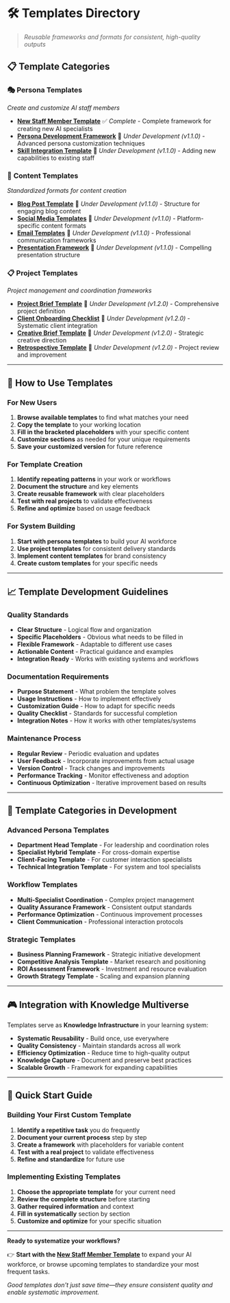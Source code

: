 # 🛠️ Templates Directory

> *Reusable frameworks and formats for consistent, high-quality outputs*

## 📋 Template Categories

### 🎭 **Persona Templates**
*Create and customize AI staff members*

- **[New Staff Member Template](persona/new-staff-member-template.md)** ✅ *Complete* - Complete framework for creating new AI specialists
- **[Persona Development Framework](persona/persona-development-framework.md)** 🚧 *Under Development (v1.1.0)* - Advanced persona customization techniques
- **[Skill Integration Template](persona/skill-integration-template.md)** 🚧 *Under Development (v1.1.0)* - Adding new capabilities to existing staff

### 📝 **Content Templates**
*Standardized formats for content creation*

- **[Blog Post Template](content/blog-post-template.md)** 🚧 *Under Development (v1.1.0)* - Structure for engaging blog content
- **[Social Media Templates](content/social-media-templates.md)** 🚧 *Under Development (v1.1.0)* - Platform-specific content formats
- **[Email Templates](content/email-templates.md)** 🚧 *Under Development (v1.1.0)* - Professional communication frameworks
- **[Presentation Framework](content/presentation-framework.md)** 🚧 *Under Development (v1.1.0)* - Compelling presentation structure

### 📋 **Project Templates**
*Project management and coordination frameworks*

- **[Project Brief Template](project/project-brief-template.md)** 🚧 *Under Development (v1.2.0)* - Comprehensive project definition
- **[Client Onboarding Checklist](project/client-onboarding-checklist.md)** 🚧 *Under Development (v1.2.0)* - Systematic client integration
- **[Creative Brief Template](project/creative-brief-template.md)** 🚧 *Under Development (v1.2.0)* - Strategic creative direction
- **[Retrospective Template](project/retrospective-template.md)** 🚧 *Under Development (v1.2.0)* - Project review and improvement

---

## 🎯 How to Use Templates

### **For New Users**
1. **Browse available templates** to find what matches your need
2. **Copy the template** to your working location
3. **Fill in the bracketed placeholders** with your specific content
4. **Customize sections** as needed for your unique requirements
5. **Save your customized version** for future reference

### **For Template Creation**
1. **Identify repeating patterns** in your work or workflows
2. **Document the structure** and key elements
3. **Create reusable framework** with clear placeholders
4. **Test with real projects** to validate effectiveness
5. **Refine and optimize** based on usage feedback

### **For System Building**
1. **Start with persona templates** to build your AI workforce
2. **Use project templates** for consistent delivery standards
3. **Implement content templates** for brand consistency
4. **Create custom templates** for your specific needs

---

## 📈 Template Development Guidelines

### **Quality Standards**
- **Clear Structure** - Logical flow and organization
- **Specific Placeholders** - Obvious what needs to be filled in
- **Flexible Framework** - Adaptable to different use cases
- **Actionable Content** - Practical guidance and examples
- **Integration Ready** - Works with existing systems and workflows

### **Documentation Requirements**
- **Purpose Statement** - What problem the template solves
- **Usage Instructions** - How to implement effectively
- **Customization Guide** - How to adapt for specific needs
- **Quality Checklist** - Standards for successful completion
- **Integration Notes** - How it works with other templates/systems

### **Maintenance Process**
- **Regular Review** - Periodic evaluation and updates
- **User Feedback** - Incorporate improvements from actual usage
- **Version Control** - Track changes and improvements
- **Performance Tracking** - Monitor effectiveness and adoption
- **Continuous Optimization** - Iterative improvement based on results

---

## 🔄 Template Categories in Development

### **Advanced Persona Templates**
- **Department Head Template** - For leadership and coordination roles
- **Specialist Hybrid Template** - For cross-domain expertise
- **Client-Facing Template** - For customer interaction specialists
- **Technical Integration Template** - For system and tool specialists

### **Workflow Templates**
- **Multi-Specialist Coordination** - Complex project management
- **Quality Assurance Framework** - Consistent output standards
- **Performance Optimization** - Continuous improvement processes
- **Client Communication** - Professional interaction protocols

### **Strategic Templates**
- **Business Planning Framework** - Strategic initiative development
- **Competitive Analysis Template** - Market research and positioning
- **ROI Assessment Framework** - Investment and resource evaluation
- **Growth Strategy Template** - Scaling and expansion planning

---

## 🎮 Integration with Knowledge Multiverse

Templates serve as **Knowledge Infrastructure** in your learning system:

- **Systematic Reusability** - Build once, use everywhere
- **Quality Consistency** - Maintain standards across all work
- **Efficiency Optimization** - Reduce time to high-quality output
- **Knowledge Capture** - Document and preserve best practices
- **Scalable Growth** - Framework for expanding capabilities

---

## 🚀 Quick Start Guide

### **Building Your First Custom Template**
1. **Identify a repetitive task** you do frequently
2. **Document your current process** step by step
3. **Create a framework** with placeholders for variable content
4. **Test with a real project** to validate effectiveness
5. **Refine and standardize** for future use

### **Implementing Existing Templates**
1. **Choose the appropriate template** for your current need
2. **Review the complete structure** before starting
3. **Gather required information** and context
4. **Fill in systematically** section by section
5. **Customize and optimize** for your specific situation

---

**Ready to systematize your workflows?**

👉 **Start with the [New Staff Member Template](persona/new-staff-member-template.md)** to expand your AI workforce, or browse upcoming templates to standardize your most frequent tasks.

*Good templates don't just save time—they ensure consistent quality and enable systematic improvement.*
